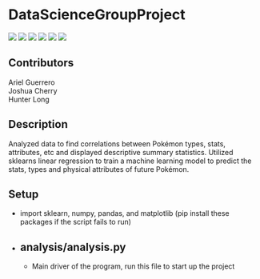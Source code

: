 # DataScienceGroupProject

![](https://projectpokemon.org/images/normal-sprite/giratina.gif) ![](https://projectpokemon.org/images/normal-sprite/rayquaza.gif) ![](https://projectpokemon.org/images/normal-sprite/absol.gif) ![](https://projectpokemon.org/images/normal-sprite/mewtwo.gif) ![](https://projectpokemon.org/images/normal-sprite/arcanine.gif) ![](https://projectpokemon.org/images/normal-sprite/gliscor.gif)

## Contributors
Ariel Guerrero    
Joshua Cherry   
Hunter Long   

## Description
Analyzed data to find correlations between Pokémon types, stats, attributes, etc and displayed descriptive summary statistics. Utilized sklearns linear regression to train a machine learning model to predict the stats, types and physical attributes of future Pokémon.

## Setup
* import sklearn, numpy, pandas, and matplotlib (pip install these packages if the script fails to run)

* ## analysis/analysis.py
  * Main driver of the program, run this file to start up the project
